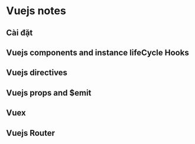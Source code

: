 # Vuejs notes
## Cài đặt

## Vuejs components and instance lifeCycle Hooks
## Vuejs directives
## Vuejs props and $emit
## Vuex
## Vuejs Router